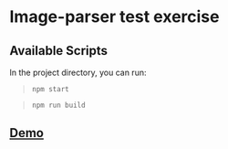 # Image-parser test exercise

## Available Scripts

In the project directory, you can run:

> `npm start`

> `npm run build`

## [Demo](http://image-parser-demo.surge.sh/)
